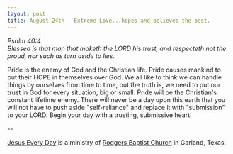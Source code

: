 ```yaml
---
layout: post
title: August 24th - Extreme Love...hopes and believes the best.
---
```


_Psalm 40:4  
Blessed is that man that maketh the LORD his trust, and respecteth
not the proud, nor such as turn aside to lies._

Pride is the enemy of God and the Christian life. Pride causes
mankind to put their HOPE in themselves over God. We all like to
think we can handle things by ourselves from time to time, but the
truth is, we need to put our trust in God for every situation, big or
small. Pride will be the Christian's constant lifetime enemy. There
will never be a day upon this earth that you will not have to push
aside "self-reliance" and replace it with "submission" to your LORD.
Begin your day with a trusting, submissive heart.

 --

<a href=http://jesuseveryday.net>Jesus Every Day</a> is a ministry of <a href=http://rodgersbaptist.net>Rodgers Baptist Church</a> in Garland, Texas.
